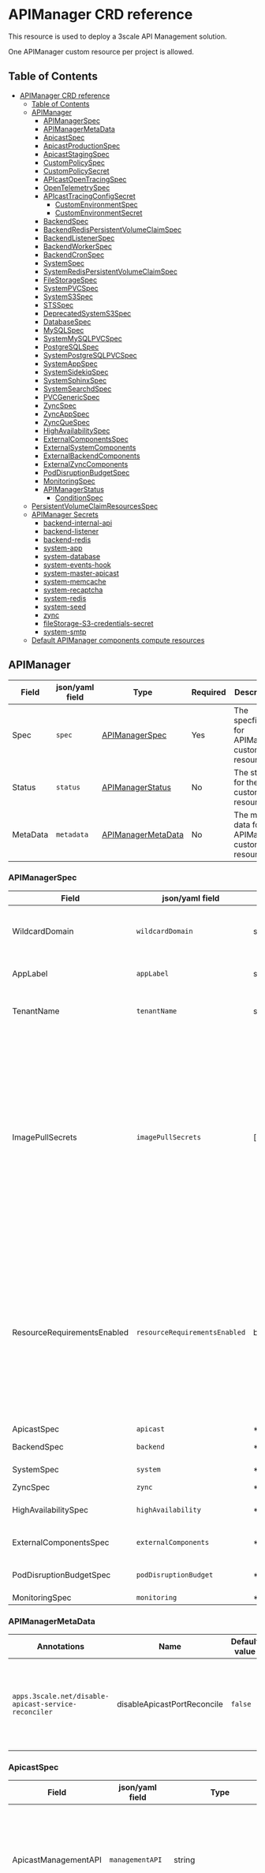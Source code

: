# APIManager CRD reference

This resource is used to deploy a 3scale API Management solution.

One APIManager custom resource per project is allowed.

## Table of Contents

<!--ts-->
* [APIManager CRD reference](#apimanager-crd-reference)
   * [Table of Contents](#table-of-contents)
   * [APIManager](#apimanager)
      * [APIManagerSpec](#apimanagerspec)
      * [APIManagerMetaData](#apimanagermetadata)
      * [ApicastSpec](#apicastspec)
      * [ApicastProductionSpec](#apicastproductionspec)
      * [ApicastStagingSpec](#apicaststagingspec)
      * [CustomPolicySpec](#custompolicyspec)
      * [CustomPolicySecret](#custompolicysecret)
      * [APIcastOpenTracingSpec](#apicastopentracingspec)
      * [OpenTelemetrySpec](#opentelemetryspec)
      * [APIcastTracingConfigSecret](#apicasttracingconfigsecret)
         * [CustomEnvironmentSpec](#customenvironmentspec)
         * [CustomEnvironmentSecret](#customenvironmentsecret)
      * [BackendSpec](#backendspec)
      * [BackendRedisPersistentVolumeClaimSpec](#backendredispersistentvolumeclaimspec)
      * [BackendListenerSpec](#backendlistenerspec)
      * [BackendWorkerSpec](#backendworkerspec)
      * [BackendCronSpec](#backendcronspec)
      * [SystemSpec](#systemspec)
      * [SystemRedisPersistentVolumeClaimSpec](#systemredispersistentvolumeclaimspec)
      * [FileStorageSpec](#filestoragespec)
      * [SystemPVCSpec](#systempvcspec)
      * [SystemS3Spec](#systems3spec)
      * [STSSpec](#stsspec)
      * [DeprecatedSystemS3Spec](#deprecatedsystems3spec)
      * [DatabaseSpec](#databasespec)
      * [MySQLSpec](#mysqlspec)
      * [SystemMySQLPVCSpec](#systemmysqlpvcspec)
      * [PostgreSQLSpec](#postgresqlspec)
      * [SystemPostgreSQLPVCSpec](#systempostgresqlpvcspec)
      * [SystemAppSpec](#systemappspec)
      * [SystemSidekiqSpec](#systemsidekiqspec)
      * [SystemSphinxSpec](#systemsphinxspec)
      * [SystemSearchdSpec](#systemsearchdspec)
      * [PVCGenericSpec](#pvcgenericspec)
      * [ZyncSpec](#zyncspec)
      * [ZyncAppSpec](#zyncappspec)
      * [ZyncQueSpec](#zyncquespec)
      * [HighAvailabilitySpec](#highavailabilityspec)
      * [ExternalComponentsSpec](#externalcomponentsspec)
      * [ExternalSystemComponents](#externalsystemcomponents)
      * [ExternalBackendComponents](#externalbackendcomponents)
      * [ExternalZyncComponents](#externalzynccomponents)
      * [PodDisruptionBudgetSpec](#poddisruptionbudgetspec)
      * [MonitoringSpec](#monitoringspec)
      * [APIManagerStatus](#apimanagerstatus)
         * [ConditionSpec](#conditionspec)
   * [PersistentVolumeClaimResourcesSpec](#persistentvolumeclaimresourcesspec)
   * [APIManager Secrets](#apimanager-secrets)
      * [backend-internal-api](#backend-internal-api)
      * [backend-listener](#backend-listener)
      * [backend-redis](#backend-redis)
      * [system-app](#system-app)
      * [system-database](#system-database)
      * [system-events-hook](#system-events-hook)
      * [system-master-apicast](#system-master-apicast)
      * [system-memcache](#system-memcache)
      * [system-recaptcha](#system-recaptcha)
      * [system-redis](#system-redis)
      * [system-seed](#system-seed)
      * [zync](#zync)
      * [fileStorage-S3-credentials-secret](#filestorage-s3-credentials-secret)
      * [system-smtp](#system-smtp)
   * [Default APIManager components compute resources](#default-apimanager-components-compute-resources)
<!--te-->

## APIManager

| **Field** | **json/yaml field**| **Type** | **Required** | **Description** |
| --- | --- | --- | --- | --- |
| Spec | `spec` | [APIManagerSpec](#APIManagerSpec) | Yes | The specfication for APIManager custom resource |
| Status | `status` | [APIManagerStatus](#APIManagerStatus) | No | The status for the custom resource  |
| MetaData | `metadata` | [APIManagerMetaData](#APIManagerMetaData) | No | The meta data for APIManager custom resource    |

### APIManagerSpec

| **Field** | **json/yaml field**| **Type** | **Required** | **Default value** | **Description** |
| --- | --- | --- | --- | --- | --- |
| WildcardDomain | `wildcardDomain` | string | Yes | N/A | Root domain for the wildcard routes. Eg. example.com will generate 3scale-admin.example.com. |
| AppLabel | `appLabel` | string | No | `3scale-api-management` | The value of the `app` label that will be applied to the API management solution
| TenantName | `tenantName` | string | No | `3scale` | Tenant name under the root that Admin UI will be available with -admin suffix.
| ImagePullSecrets | `imagePullSecrets` | \[\][corev1.LocalObjectReference](https://kubernetes.io/docs/reference/generated/kubernetes-api/v1.25/#localobjectreference-v1-core) | No | `[ { name: "threescale-registry-auth" } ]` | List of image pull secrets to be used on the managed Deployments ServiceAccounts. See [imagePullSecrets field in K8s ServiceAccount documentation](https://kubernetes.io/docs/reference/generated/kubernetes-api/v1.25/#serviceaccount-v1-core) for details on Image pull secrets. If not specified, `threescale-registry-auth` is used. Secret names that contain `dockercfg-` or `token-` anywhere in part of its name cannot be specified. If an update to this attribute is performed the corresponding Deployment pods have to be redeployed by the user to make the changes effective |
| ResourceRequirementsEnabled | `resourceRequirementsEnabled` | bool | No | `true` | When true, 3Scale API management solution is deployed with the optimal resource requirements and limits. Setting this to false removes those resource requirements. ***Warning*** Only set it to false for development and evaluation environments. When set to `true`, default compute resources are set for the APIManager components. See [Default APIManager components compute resources](#Default-APIManager-components-compute-resources) to see the default assigned values |
| ApicastSpec | `apicast` | \*ApicastSpec | No | See [ApicastSpec](#ApicastSpec) | Spec of the Apicast part |
| BackendSpec | `backend` | \*BackendSpec | No | See [BackendSpec](#BackendSpec) reference | Spec of the Backend part |
| SystemSpec  | `system`  | \*SystemSpec  | No | See [SystemSpec](#SystemSpec) reference | Spec of the System part |
| ZyncSpec    | `zync`    | \*ZyncSpec    | No | See [ZyncSpec](#ZyncSpec) reference | Spec of the Zync part    |
| HighAvailabilitySpec | `highAvailability` | \*HighAvailabilitySpec | No | **[DEPRECATED**] See [ExternalComponentsSpec](#ExternalComponentsSpec) reference | |
| ExternalComponentsSpec | `externalComponents` | \*ExternalComponentsSpec | No | See [ExternalComponentsSpec](#ExternalComponentsSpec) reference | Spec of the ExternalComponentsSpec part |
| PodDisruptionBudgetSpec | `podDisruptionBudget` | \*PodDisruptionBudgetSpec | No | See [PodDisruptionBudgetSpec](#PodDisruptionBudgetSpec) reference | Spec of the PodDisruptionBudgetSpec part |
| MonitoringSpec | `monitoring` | \*MonitoringSpec | No | Disabled | [MonitoringSpec](#MonitoringSpec) reference |

### APIManagerMetaData

| **Annotations**  | **Name** | **Default value** | **Description** |
| --- | --- | --- | --- |
| `apps.3scale.net/disable-apicast-service-reconciler` | disableApicastPortReconcile | `false` | Can be `true` or `false` - will disable apicast service port reconcile when true |

### ApicastSpec

| **Field** | **json/yaml field**| **Type** | **Required** | **Default value** | **Description** |
| --- | --- | --- | --- | --- | --- |
| ApicastManagementAPI | `managementAPI` | string | No | `status` | Scope of the APIcast Management API. Can be disabled, status or debug. At least status required for health checks |
| OpenSSLVerify | `openSSLVerify` | bool | No | `false` | Turn on/off the OpenSSL peer verification when downloading the configuration |
| IncludeResponseCodes  | `responseCodes` | bool | No | `true` | Enable logging response codes in APIcast |
| RegistryURL | `registryURL` | string | No | `http://apicast-staging:8090/policies` | The URL to point to APIcast policies registry management |
| Image | `image` | string | No | nil | Used to overwrite the desired container image for Apicast |
| ProductionSpec | `productionSpec` | \*ApicastProductionSpec | No | See [ApicastProductionSpec](#ApicastProductionSpec) reference | Spec of APIcast production part |
| StagingSpec | `stagingSpec` | \*ApicastStagingSpec | No | See [ApicastStagingSpec](#ApicastStagingSpec) reference | Spec of APIcast staging part |

### ApicastProductionSpec

| **Field** | **json/yaml field**| **Type** | **Required** | **Default value** | **Description** |
| --- | --- | --- | --- | --- | --- |
| Replicas | `replicas` | integer | No | 1 | Number of Pod replicas of the `apicast-production` deployment |
| Affinity | `affinity` | [v1.Affinity](https://kubernetes.io/docs/reference/generated/kubernetes-api/v1.25/#affinity-v1-core) | No | `nil` | Affinity is a group of affinity scheduling rules |
| Tolerations | `tolerations` | \[\][v1.Tolerations](https://kubernetes.io/docs/reference/generated/kubernetes-api/v1.25/#toleration-v1-core) | No | `nil` | Tolerations allow pods to schedule onto nodes with matching taints |
| Resources | `resources` | [v1.ResourceRequirements](https://kubernetes.io/docs/reference/generated/kubernetes-api/v1.25/#resourcerequirements-v1-core) | No | `nil` | Resources describes the compute resource requirements. Takes precedence over `spec.resourceRequirementsEnabled` with replace behavior |
| Workers | `workers` | integer | No | Automatically computed. Check [apicast doc](https://github.com/3scale/APIcast/blob/master/doc/parameters.md#apicast_workers) for further info. | Defines the number of worker processes |
| LogLevel | `logLevel` | string | No | N/A | Log level for the OpenResty logs  (see [docs](https://github.com/3scale/APIcast/blob/master/doc/parameters.md#apicast_log_level)) |
| CustomPolicies | `customPolicies` | [][CustomPolicySpec](#CustomPolicySpec) | No | N/A | List of custom policies |
| OpenTracing | `openTracing` | [APIcastOpenTracingSpec](#APIcastOpenTracingSpec) | No | N/A | **[DEPRECATED]** Use `openTelementry` instead. Contains the OpenTracing integration configuration |
| OpenTelemetry | `openTelemetry` | [OpenTelemetrySpec](#OpenTelemetrySpec) | No | N/A | contains the OpenTelemetry integration configuration |
| CustomEnvironments | `customEnvironments` | [][CustomEnvironmentSpec](#CustomEnvironmentSpec) | No | N/A | List of custom environments |
| HTTPSPort | `httpsPort` | int | No | **8443** only when `httpsCertificateSecretRef` is provided | Controls on which port APIcast should start listening for HTTPS connections. Do not use `8080` as HTTPS port (see [docs](https://github.com/3scale/APIcast/blob/master/doc/parameters.md#apicast_https_port)) |
| HTTPSVerifyDepth | `httpsVerifyDepth` | int | No | N/A | Defines the maximum length of the client certificate chain. (see [docs](https://github.com/3scale/APIcast/blob/master/doc/parameters.md#apicast_https_verify_depth)) |
| HTTPSCertificateSecretRef | `httpsCertificateSecretRef` | LocalObjectReference | No | APIcast has a default certificate used when `httpsPort` is provided | References secret containing the X.509 certificate in the PEM format and the X.509 certificate secret key |
| AllProxy | `allProxy` | string | No | N/A | Specifies a HTTP(S) proxy to be used for connecting to services if a protocol-specific proxy is not specified. Authentication is not supported. Format is: `<scheme>://<host>:<port>` (see [docs](https://github.com/3scale/APIcast/blob/master/doc/parameters.md#all_proxy-all_proxy)) |
| HTTPProxy | `httpProxy` | string | No | N/A | Specifies a HTTP(S) Proxy to be used for connecting to HTTP services. Authentication is not supported. Format is: `<scheme>://<host>:<port>` (see [docs](https://github.com/3scale/APIcast/blob/master/doc/parameters.md#http_proxy-http_proxy)) |
| HTTPSProxy | `httpsProxy` | string | No | N/A | Specifies a HTTP(S) Proxy to be used for connecting to HTTPS services. Authentication is not supported. Format is: `<scheme>://<host>:<port>` (see [docs](https://github.com/3scale/APIcast/blob/master/doc/parameters.md#https_proxy-https_proxy)) |
| NoProxy | `noProxy` | string | No | N/A | Specifies a comma-separated list of hostnames and domain names for which the requests should not be proxied. Setting to a single `*` character, which matches all hosts, effectively disables the proxy (see [docs](https://github.com/3scale/APIcast/blob/master/doc/parameters.md#no_proxy-no_proxy)) |
| ServiceCacheSize | `serviceCacheSize` | int | No | N/A | Specifies the number of services that APICast can store in the internal cache (see [docs](https://github.com/3scale/APIcast/blob/master/doc/parameters.md#apicast_service_cache_size)) |
| PriorityClassName         | `priorityClassName`         | string                                                                                                                                   | No           | N/A                                                                                                                                            | If specified, indicates the pod's priority. "system-node-critical" and "system-cluster-critical" are two special keywords which indicate the highest priorities with the former being the highest priority. Any other name must be defined by creating a PriorityClass object with that name. If not specified, the pod priority will be default or zero if there is no default. (see [docs](https://kubernetes.io/docs/concepts/scheduling-eviction/pod-priority-preemption/))  |
| TopologySpreadConstraints | `topologySpreadConstraints` | \[\][v1.TopologySpreadConstraint](https://kubernetes.io/docs/reference/generated/kubernetes-api/v1.25/#topologyspreadconstraint-v1-core) | No | `nil` | Specifies how to spread matching pods among the given topology |
| Labels | `labels` | map[string]string | No | `nil ` | Specifies labels that should be added to component |
| Annotations | `annotations` | map[string]string | No | `nil ` | Specifies Annotations that should be added to component |
| Hpa | `hpa` | bool | No | `nil` | Enables the horizontal pod autoscaling with default values |



### ApicastStagingSpec

| **Field** | **json/yaml field**| **Type** | **Required** | **Default value** | **Description** |
| --- | --- | --- | --- | --- | --- |
| Replicas | `replicas` | integer | No | 1 | Number of Pod replicas of the `apicast-staging` deployment |
| Affinity | `affinity` | [v1.Affinity](https://kubernetes.io/docs/reference/generated/kubernetes-api/v1.25/#affinity-v1-core) | No | `nil` | Affinity is a group of affinity scheduling rules |
| Tolerations | `tolerations` | \[\][v1.Tolerations](https://kubernetes.io/docs/reference/generated/kubernetes-api/v1.25/#toleration-v1-core) | No | `nil` | Tolerations allow pods to schedule onto nodes with matching taints |
| Resources | `resources` | [v1.ResourceRequirements](https://kubernetes.io/docs/reference/generated/kubernetes-api/v1.25/#resourcerequirements-v1-core) | No | `nil` | Resources describes the compute resource requirements. Takes precedence over `spec.resourceRequirementsEnabled` with replace behavior |
| LogLevel | `logLevel` | string | No | N/A | Log level for the OpenResty logs  (see [docs](https://github.com/3scale/APIcast/blob/master/doc/parameters.md#apicast_log_level)) |
| CustomPolicies | `customPolicies` | [][CustomPolicySpec](#CustomPolicySpec) | No | N/A | List of custom policies |
| OpenTracing | `openTracing` | [APIcastOpenTracingSpec](#APIcastOpenTracingSpec) | No | N/A | **[DEPRECATED]** Use `openTelementry` instead. Contains the OpenTracing integration configuration |
| OpenTelemetry | `openTelemetry` | [OpenTelemetrySpec](#OpenTelemetrySpec) | No | N/A | contains the OpenTelemetry integration configuration |
| CustomEnvironments | `customEnvironments` | [][CustomEnvironmentSpec](#CustomEnvironmentSpec) | No | N/A | List of custom environments |
| HTTPSPort | `httpsPort` | int | No | **8443** only when `httpsCertificateSecretRef` is provided | Controls on which port APIcast should start listening for HTTPS connections. Do not use `8080` as HTTPS port (see [docs](https://github.com/3scale/APIcast/blob/master/doc/parameters.md#apicast_https_port)) |
| HTTPSVerifyDepth | `httpsVerifyDepth` | int | No | N/A | Defines the maximum length of the client certificate chain. (see [docs](https://github.com/3scale/APIcast/blob/master/doc/parameters.md#apicast_https_verify_depth)) |
| HTTPSCertificateSecretRef | `httpsCertificateSecretRef` | LocalObjectReference | No | APIcast has a default certificate used when `httpsPort` is provided | References secret containing the X.509 certificate in the PEM format and the X.509 certificate secret key |
| AllProxy | `allProxy` | string | No | N/A | Specifies a HTTP(S) proxy to be used for connecting to services if a protocol-specific proxy is not specified. Authentication is not supported. Format is: `<scheme>://<host>:<port>` (see [docs](https://github.com/3scale/APIcast/blob/master/doc/parameters.md#all_proxy-all_proxy)) |
| HTTPProxy | `httpProxy` | string | No | N/A | Specifies a HTTP(S) Proxy to be used for connecting to HTTP services. Authentication is not supported. Format is: `<scheme>://<host>:<port>` (see [docs](https://github.com/3scale/APIcast/blob/master/doc/parameters.md#http_proxy-http_proxy)) |
| HTTPSProxy | `httpsProxy` | string | No | N/A | Specifies a HTTP(S) Proxy to be used for connecting to HTTPS services. Authentication is not supported. Format is: `<scheme>://<host>:<port>` (see [docs](https://github.com/3scale/APIcast/blob/master/doc/parameters.md#https_proxy-https_proxy)) |
| NoProxy | `noProxy` | string | No | N/A | Specifies a comma-separated list of hostnames and domain names for which the requests should not be proxied. Setting to a single `*` character, which matches all hosts, effectively disables the proxy (see [docs](https://github.com/3scale/APIcast/blob/master/doc/parameters.md#no_proxy-no_proxy)) |
| ServiceCacheSize | `serviceCacheSize` | int | No | N/A | Specifies the number of services that APICast can store in the internal cache (see [docs](https://github.com/3scale/APIcast/blob/master/doc/parameters.md#apicast_service_cache_size)) |
| PriorityClassName         | `priorityClassName`         | string                                                                                                                                   | No           | N/A                                                                                                                                            | If specified, indicates the pod's priority. "system-node-critical" and "system-cluster-critical" are two special keywords which indicate the highest priorities with the former being the highest priority. Any other name must be defined by creating a PriorityClass object with that name. If not specified, the pod priority will be default or zero if there is no default. (see [docs](https://kubernetes.io/docs/concepts/scheduling-eviction/pod-priority-preemption/)) |
| TopologySpreadConstraints | `topologySpreadConstraints` | \[\][v1.TopologySpreadConstraint](https://kubernetes.io/docs/reference/generated/kubernetes-api/v1.25/#topologyspreadconstraint-v1-core) | No           | `nil`                                                                                                                                          | Specifies how to spread matching pods among the given topology                                                                                                                                                                                                                                          |
| Labels                    | `labels`                    | map[string]string                                                                                                                        | No           | `nil `                                                                                                                                         | Specifies labels that should be added to component                                                                                                                                                                                                                                                                                   |
| Annotations          | `annotations`                    | map[string]string  | No           | `nil `  | Specifies Annotations that should be added to component   |

### CustomPolicySpec

| **json/yaml field** | **Type** | **Required** | **Default value** | **Description** |
| --- | --- | --- | --- | --- |
| `name` | string | Yes | N/A | Name |
| `version` | string | Yes | N/A | Version |
| `secretRef` | LocalObjectReference | Yes | N/A | Secret reference with the policy content. See [CustomPolicySecret](#CustomPolicySecret) for more information.

### CustomPolicySecret

Contains custom policy specific content. Two files,  `init.lua` and `apicast-policy.json`, are required, but more can be added optionally.

Some examples are available [here](/doc/adding-custom-policies.md)

| **Field** | **Description** |
| --- | --- |
| `init.lua` | Custom policy lua code entry point |
| `apicast-policy.json` | Custom policy metadata |

### APIcastOpenTracingSpec
| **Field** | **json/yaml field** | **Type** | **Required** | **Default value** | **Description** |
| --- | --- | --- | --- | --- | --- |
| Enabled | `enabled` | bool | No | `false` | Controls whether OpenTracing integration with APIcast is enabled. By default it is not enabled |
| TracingLibrary | `tracingLibrary` | string | No | `jaeger` | Controls which OpenTracing library is loaded. At the moment the supported values are: `jaeger`. If not set, `jaeger` will be used |
| TracingConfigSecretRef | `tracingConfigSecretRef` | LocalObjectReference | No | tracing library-specific default | Secret reference with the tracing library-specific configuration. Each supported tracing library provides a default configuration file which is used if `tracingConfigSecretRef` is not specified. See [APIcastTracingConfigSecret](#APIcastTracingConfigSecret) for more information. |

### OpenTelemetrySpec
| **json/yaml field** | **Type** | **Required** | **Default value** | **Description** |
| --- | --- | --- | --- | --- |
| `enabled` | bool | No | `false` | Controls whether opentelemetry based gateway instrumentation is enabled or not. By default it is **disabled** |
| `tracingConfigSecretRef` | *LocalObjectReference* | No | None | Secret reference with the [opentelemetry tracing configuration](https://github.com/open-telemetry/opentelemetry-cpp-contrib/tree/main/instrumentation/nginx). |
| `tracingConfigSecretKey` | string | No | If unspecified, the first secret key in lexicographical order will be referenced as tracing configuration | The secret key used as tracing configuration |

**Watch for secret changes**

By default, content changes in the secret will not be noticed by the 3scale operator.
The 3scale operator allows monitoring the secret for changes adding the `apimanager.apps.3scale.net/watched-by=apimanager` label.
With that label in place, when the content of the secret is changed, the operator will get notified.
Then, the operator will rollout apicast deployment to make the changes effective.
The operator will not take *ownership* of the secret in any way.

### APIcastTracingConfigSecret

| **Field** | **Description** |
| --- | --- |
| `config` | Tracing library-specific configuration |

*NOTE*: Once apicast has been deployed, the content of the secret should not be updated externally.
If the content of the secret is updated externally, after apicast has been deployed, the container can automatically see the changes.
However, apicast has the environment already loaded and it does not change the behavior.

If the custom environment content needs to be changed, there are two options:

* [**recommended way**] Create another secret with a different name and update the APIcast custom resource field `spec.apicast.<apicast-environment>.openTracing.tracingConfigSecretRef.name`. The operator will trigger a rolling update loading the new custom environment content.
* Update the existing secret content and redeploy apicast turning `spec.replicas` to 0 and then back to the previous value.

#### CustomEnvironmentSpec

| **json/yaml field** | **Type** | **Required** | **Default value** | **Description** |
| --- | --- | --- | --- | --- |
| `secretRef` | LocalObjectReference | Yes | N/A | Secret reference with the custom environment content. See [CustomEnvironmentSecret](#CustomEnvironmentSecret) for more information.

#### CustomEnvironmentSecret

Generic (`opaque`) type secret holding one or more custom environments.
The operator will load in the APIcast container all the files (keys) found in the secret.

Some examples are available [here](/doc/adding-apicast-custom-environments.md)

| **Field** | **Description** |
| --- | --- |
| *filename* | Custom environment lua code |


### BackendSpec

| **Field** | **json/yaml field**| **Type** | **Required** | **Default value** | **Description** |
| --- | --- | --- | --- | --- | --- |
| Image | `image` | string | No | nil | Used to overwrite the desired container image for Backend |
| RedisImage | `redisImage` | string | No | nil | Used to overwrite the desired Redis image for the Redis used by backend. Only takes effect when redis is not managed externally |
| RedisAffinity | `redisAffinity` | [v1.Affinity](https://kubernetes.io/docs/reference/generated/kubernetes-api/v1.25/#affinity-v1-core) | No | `nil` | Affinity is a group of affinity scheduling rules. Only takes effect when redis is not managed externally |
| RedisTolerations | `redisTolerations` | \[\][v1.Tolerations](https://kubernetes.io/docs/reference/generated/kubernetes-api/v1.25/#toleration-v1-core) | No | `nil` | Tolerations allow pods to schedule onto nodes with matching taints. Only takes effect when redis is not managed externally |
| RedisResources | `redisResources` | [v1.ResourceRequirements](https://kubernetes.io/docs/reference/generated/kubernetes-api/v1.25/#resourcerequirements-v1-core) | No | `nil` | RedisResources describes the compute resource requirements. Takes precedence over `spec.resourceRequirementsEnabled` with replace behavior |
| RedisPersistentVolumeClaimSpec | `redisPersistentVolumeClaim` | \*[BackendRedisPersistentVolumeClaimSpec](#BackendRedisPersistentVolumeClaimSpec) | No | nil | Backend's Redis PersistentVolumeClaim configuration options. Only takes effect when redis is not managed externally |
| ListenerSpec | `listenerSpec` | \*BackendListenerSpec | No | See [BackendListenerSpec](#BackendListenerSpec) reference | Spec of Backend Listener part |
| WorkerSpec | `workerSpec` | \*BackendWorkerSpec | No | See [BackendWorkerSpec](#BackendWorkerSpec) reference | Spec of Backend Worker part |
| CronSpec | `cronSpec` | \*BackendCronSpec | No | See [BackendCronSpec](#BackendCronSpec) reference | Spec of Backend Cron part |
| RedisPriorityClassName         | `redisPriorityClassName`         | string                                                                                                                                    | No           | N/A                                                                                                                                            | If specified, indicates the pod's priority. "system-node-critical" and "system-cluster-critical" are two special keywords which indicate the highest priorities with the former being the highest priority. Any other name must be defined by creating a PriorityClass object with that name. If not specified, the pod priority will be default or zero if there is no default. (see [docs](https://kubernetes.io/docs/concepts/scheduling-eviction/pod-priority-preemption/)) |
| RedisTopologySpreadConstraints | `redisTopologySpreadConstraints` | \[\][v1.TopologySpreadConstraint](https://kubernetes.io/docs/reference/generated/kubernetes-api/v1.25/#topologyspreadconstraint-v1-core) | No           | `nil`                                                                                                                                          | Specifies how to spread matching pods among the given topology                                                                                                                                                                                                                                          |
| RedisLabels                    | `redisLabels`                    | map[string]string                                                                                                                        | No           | `nil `                                                                                                                                         | Specifies labels that should be added to component                                                                                                                                                                                                                                                                                   |
| RedisAnnotations                    | `redisAnnotations`                    | map[string]string                                                                                                                        | No           | `nil `                                                                                                                                         | Specifies Annotations that should be added to component   |

### BackendRedisPersistentVolumeClaimSpec

| **Field** | **json/yaml field**| **Type** | **Required** | **Default value** | **Description** |
| --- | --- | --- | --- | --- | --- |
| StorageClassName | `storageClassName` | string | No | nil | The Storage Class to be used by the PVC |

### BackendListenerSpec

| **Field** | **json/yaml field**| **Type** | **Required** | **Default value** | **Description** |
| --- | --- | --- | --- | --- | --- |
| Replicas | `replicas` | integer | No | 1 | Number of Pod replicas of the `backend-listener` deployment |
| Affinity | `affinity` | [v1.Affinity](https://kubernetes.io/docs/reference/generated/kubernetes-api/v1.25/#affinity-v1-core) | No | `nil` | Affinity is a group of affinity scheduling rules |
| Tolerations | `tolerations` | \[\][v1.Tolerations](https://kubernetes.io/docs/reference/generated/kubernetes-api/v1.25/#toleration-v1-core) | No | `nil` | Tolerations allow pods to schedule onto nodes with matching taints |
| Resources | `resources` | [v1.ResourceRequirements](https://kubernetes.io/docs/reference/generated/kubernetes-api/v1.25/#resourcerequirements-v1-core) | No | `nil` | Resources describes the compute resource requirements. Takes precedence over `spec.resourceRequirementsEnabled` with replace behavior |
| PriorityClassName | `priorityClassName` | string | No | N/A | If specified, indicates the pod's priority. "system-node-critical" and "system-cluster-critical" are two special keywords which indicate the highest priorities with the former being the highest priority. Any other name must be defined by creating a PriorityClass object with that name. If not specified, the pod priority will be default or zero if there is no default. (see [docs](https://kubernetes.io/docs/concepts/scheduling-eviction/pod-priority-preemption/)) |
| TopologySpreadConstraints | `topologySpreadConstraints` | \[\][v1.TopologySpreadConstraint](https://kubernetes.io/docs/reference/generated/kubernetes-api/v1.25/#topologyspreadconstraint-v1-core) | No | `nil` | Specifies how to spread matching pods among the given topology |
| Labels | `labels` | map[string]string | No | `nil ` | Specifies labels that should be added to component |
| Annotations | `annotations` | map[string]string | No | `nil ` | Specifies Annotations that should be added to component |
| HpaSpec | `hpa` | bool | No | `nil` | Enables the horizontal pod autoscaling with default values |


### BackendWorkerSpec

| **Field** | **json/yaml field**| **Type** | **Required** | **Default value** | **Description** |
| --- | --- | --- | --- | --- | --- |
| Replicas | `replicas` | integer | No | 1 | Number of Pod replicas of the `backend-worker` deployment |
| Affinity | `affinity` | [v1.Affinity](https://kubernetes.io/docs/reference/generated/kubernetes-api/v1.25/#affinity-v1-core) | No | `nil` | Affinity is a group of affinity scheduling rules |
| Tolerations | `tolerations` | \[\][v1.Tolerations](https://kubernetes.io/docs/reference/generated/kubernetes-api/v1.25/#toleration-v1-core) | No | `nil` | Tolerations allow pods to schedule onto nodes with matching taints |
| Resources | `resources` | [v1.ResourceRequirements](https://kubernetes.io/docs/reference/generated/kubernetes-api/v1.25/#resourcerequirements-v1-core) | No | `nil` | Resources describes the compute resource requirements. Takes precedence over `spec.resourceRequirementsEnabled` with replace behavior |
| PriorityClassName | `priorityClassName` | string | No | N/A | If specified, indicates the pod's priority. "system-node-critical" and "system-cluster-critical" are two special keywords which indicate the highest priorities with the former being the highest priority. Any other name must be defined by creating a PriorityClass object with that name. If not specified, the pod priority will be default or zero if there is no default. (see [docs](https://kubernetes.io/docs/concepts/scheduling-eviction/pod-priority-preemption/)) |
| TopologySpreadConstraints | `topologySpreadConstraints` | \[\][v1.TopologySpreadConstraint](https://kubernetes.io/docs/reference/generated/kubernetes-api/v1.25/#topologyspreadconstraint-v1-core) | No | `nil` | Specifies how to spread matching pods among the given topology | 
| Labels | `labels` | map[string]string | No | `nil ` | Specifies labels that should be added to component |
| Annotations | `annotations` | map[string]string | No | `nil ` | Specifies Annotations that should be added to component |
| HpaSpec | `hpa` | bool | No | `nil` | Enable the horizontal pod autoscaling with default values |

### BackendCronSpec

| **Field** | **json/yaml field**| **Type** | **Required** | **Default value** | **Description** |
| --- | --- | --- | --- | --- | --- |
| Replicas | `replicas` | integer | No | 1 | Number of Pod replicas of the `backend-cron` deployment |
| Affinity | `affinity` | [v1.Affinity](https://kubernetes.io/docs/reference/generated/kubernetes-api/v1.25/#affinity-v1-core) | No | `nil` | Affinity is a group of affinity scheduling rules |
| Tolerations | `tolerations` | \[\][v1.Tolerations](https://kubernetes.io/docs/reference/generated/kubernetes-api/v1.25/#toleration-v1-core) | No | `nil` | Tolerations allow pods to schedule onto nodes with matching taints |
| Resources | `resources` | [v1.ResourceRequirements](https://kubernetes.io/docs/reference/generated/kubernetes-api/v1.25/#resourcerequirements-v1-core) | No | `nil` | Resources describes the compute resource requirements. Takes precedence over `spec.resourceRequirementsEnabled` with replace behavior |
| PriorityClassName         | `priorityClassName`         | string                                                                                                                                    | No           | N/A                                                                                                                                            | If specified, indicates the pod's priority. "system-node-critical" and "system-cluster-critical" are two special keywords which indicate the highest priorities with the former being the highest priority. Any other name must be defined by creating a PriorityClass object with that name. If not specified, the pod priority will be default or zero if there is no default. (see [docs](https://kubernetes.io/docs/concepts/scheduling-eviction/pod-priority-preemption/))                                                                                                                                                                                                                                                                              |
| TopologySpreadConstraints | `topologySpreadConstraints` | \[\][v1.TopologySpreadConstraint](https://kubernetes.io/docs/reference/generated/kubernetes-api/v1.25/#topologyspreadconstraint-v1-core) | No           | `nil`                                                                                                                                          | Specifies how to spread matching pods among the given topology                                                                                                                                                                                                                                          |
| Labels                    | `labels`                    | map[string]string                                                                                                                        | No           | `nil `                                                                                                                                         | Specifies labels that should be added to component                                                                                                                                                                                                                                                                                   |
| Annotations          | `annotations`                    | map[string]string  | No           | `nil `  | Specifies Annotations that should be added to component   |

### SystemSpec

| **Field** | **json/yaml field**| **Type** | **Required** | **Default value** | **Description** |
| --- | --- | --- | --- | --- | --- |
| Image | `image` | string | No | nil | Used to overwrite the desired container image for System |
| RedisImage | `redisImage` | string | No | nil | Used to overwrite the desired Redis image for the Redis used by System. Only takes effect when redis is not managed externally |
| RedisPersistentVolumeClaimSpec | `redisPersistentVolumeClaim` | \*[SystemRedisPersistentVolumeClaimSpec](#SystemRedisPersistentVolumeClaimSpec) | No | nil | System's Redis PersistentVolumeClaim configuration options. Only takes effect when redis is not managed externally |
| RedisAffinity | `redisAffinity` | [v1.Affinity](https://kubernetes.io/docs/reference/generated/kubernetes-api/v1.25/#affinity-v1-core) | No | `nil` | Affinity is a group of affinity scheduling rules. Only takes effect when redis is not managed externally |
| RedisTolerations | `redisTolerations` | \[\][v1.Tolerations](https://kubernetes.io/docs/reference/generated/kubernetes-api/v1.25/#toleration-v1-core) | No | `nil` | Tolerations allow pods to schedule onto nodes with matching taints. Only takes effect when redis is not managed externally |
| RedisResources | `redisResources` | [v1.ResourceRequirements](https://kubernetes.io/docs/reference/generated/kubernetes-api/v1.25/#resourcerequirements-v1-core) | No | `nil` | RedisResources describes the compute resource requirements. Takes precedence over `spec.resourceRequirementsEnabled` with replace behavior |
| MemcachedImage | `memcachedImage` | string | No | nil | Used to overwrite the desired Memcached image for the Memcached used by System |
| MemcachedAffinity | `memcachedAffinity` | [v1.Affinity](https://kubernetes.io/docs/reference/generated/kubernetes-api/v1.25/#affinity-v1-core) | No | `nil` | Affinity is a group of affinity scheduling rules |
| MemcachedTolerations | `memcachedTolerations` | \[\][v1.Tolerations](https://kubernetes.io/docs/reference/generated/kubernetes-api/v1.25/#toleration-v1-core) | No | `nil` | Tolerations allow pods to schedule onto nodes with matching taints |
| MemcachedResources | `memcachedResources` | [v1.ResourceRequirements](https://kubernetes.io/docs/reference/generated/kubernetes-api/v1.25/#resourcerequirements-v1-core) | No | `nil` | MemcachedResources describes the compute resource requirements. Takes precedence over `spec.resourceRequirementsEnabled` with replace behavior |
| FileStorageSpec | `fileStorage` | \*SystemFileStorageSpec | No | See [FileStorageSpec](#FileStorageSpec) specification | Spec of the System's File Storage part |
| DatabaseSpec | `database` | \*SystemDatabaseSpec | No | See [DatabaseSpec](#DatabaseSpec) specification | Spec of the System's Database part |
| AppSpec | `appSpec` | \*SystemAppSpec | No | See [SystemAppSpec](#SystemAppSpec) reference | Spec of System App part |
| SidekiqSpec | `sidekiqSpec` | \*SystemSidekiqSpec | No | See [SystemSidekiqSpec](#SystemSidekiqSpec) reference | Spec of System Sidekiq part |
| SphinxSpec | `sphinxSpec` | \*SystemSphinxSpex | No | **DEPRECATED** Use `SearchdSpec` instead. See [SystemSphinxSpec](#SystemSphinxSpec) reference | Spec of System's Sphinx part |
| SearchdSpec | `searchdSpec` | [SystemSearchdSpec](#SystemSearchdSpec) | No | See [SystemSearchdSpec](#SystemSearchdSpec) reference | Spec of System's Searchd component |
| MemcachedPriorityClassName | `memcachedPriorityClassName`         | string                                                                                                                                    | No           | N/A                                                                                                                                            | If specified, indicates the pod's priority. "system-node-critical" and "system-cluster-critical" are two special keywords which indicate the highest priorities with the former being the highest priority. Any other name must be defined by creating a PriorityClass object with that name. If not specified, the pod priority will be default or zero if there is no default. (see [docs](https://kubernetes.io/docs/concepts/scheduling-eviction/pod-priority-preemption/)) |
| MemcachedTopologySpreadConstraints | `memcachedTopologySpreadConstraints` | \[\][v1.TopologySpreadConstraint](https://kubernetes.io/docs/reference/generated/kubernetes-api/v1.25/#topologyspreadconstraint-v1-core) | No           | `nil`                                                                                                                                          | Specifies how to spread matching pods among the given topology                                                                                                                                                                                                                                          |
| MemcachedLabels                    | `memcachedLabels`                    | map[string]string                                                                                                                        | No           | `nil `                                                                                                                                         | Specifies labels that should be added to component                                                                                                                                                                                                                                                                                   |
| RedisPriorityClassName             | `redisPriorityClassName`             | string                                                                                                                                    | No           | N/A                                                                                                                                            | If specified, indicates the pod's priority. "system-node-critical" and "system-cluster-critical" are two special keywords which indicate the highest priorities with the former being the highest priority. Any other name must be defined by creating a PriorityClass object with that name. If not specified, the pod priority will be default or zero if there is no default. (see [docs](https://kubernetes.io/docs/concepts/scheduling-eviction/pod-priority-preemption/)) |
| RedisTopologySpreadConstraints     | `redisTopologySpreadConstraints`     | \[\][v1.TopologySpreadConstraint](https://kubernetes.io/docs/reference/generated/kubernetes-api/v1.25/#topologyspreadconstraint-v1-core) | No           | `nil`                                                                                                                                          | Specifies how to spread matching pods among the given topology                                                                                                                                                                                                                                          |
| RedisLabels                        | `redisLabels`                        | map[string]string                                                                                                                        | No           | `nil `                                                                                                                                         | Specifies labels that should be added to component                                                                                                                                                                                                                                                                                   |
| RedisAnnotations          | `redisAnnotations`                    | map[string]string  | No           | `nil `  | Specifies Annotations that should be added to component   |

### SystemRedisPersistentVolumeClaimSpec

| **Field** | **json/yaml field**| **Type** | **Required** | **Default value** | **Description** |
| --- | --- | --- | --- | --- | --- |
| StorageClassName | `storageClassName` | string | No | nil | The Storage Class to be used by the PVC |

### FileStorageSpec

| **Field** | **json/yaml field**| **Type** | **Required** | **Default value** | **Description** |
| --- | --- | --- | --- | --- | --- |
| PVC | `persistentVolumeClaim` | [PVCGenericSpec](#PVCGenericSpec) | No | nil | PersistentVolumeClaim spec for the System shared storage |
| DeprecatedS3  | `amazonSimpleStorageService` | \*DeprecatedSystemS3Spec | No | nil | DEPRECATED [DeprecatedSystemS3Spec](#DeprecatedSystemS3Spec). Used to use S3 as the System's file storage. See [SystemS3Spec](#SystemS3Spec) |
| S3  | `simpleStorageService` | \*SystemS3Spec | No | nil | Used to use S3 as the System's file storage. See [SystemS3Spec](#SystemS3Spec) |

Only one of the fields can be chosen. If no field is specified then PVC is used.

### SystemPVCSpec

| **Field** | **json/yaml field**| **Type** | **Required** | **Default value** | **Description** |
| --- | --- | --- | --- | --- | --- |
| StorageClassName | `storageClassName` | string | No | nil | The Storage Class to be used by the PVC |
| Resources | `resources` | [PersistentVolumeClaimResourcesSpec](#PersistentVolumeClaimResourcesSpec) | No | nil | The minimum resources the volume should have. Resources will not take any effect when VolumeName is provided. This parameter is not updateable when the underlying PV is not resizable. |
| VolumeName | `volumeName` | string | No | nil | The binding reference to the existing PersistentVolume backing this claim |

### SystemS3Spec

| **Field**     | **json/yaml field**      | **Type**                                                                                                                         | **Required** | **Default value** | **Description**                                                                                                                                                                                                                                                                 |
|---------------|--------------------------|----------------------------------------------------------------------------------------------------------------------------------|--------------|-------------------|---------------------------------------------------------------------------------------------------------------------------------------------------------------------------------------------------------------------------------------------------------------------------------|
| Configuration | `configurationSecretRef` | [corev1.LocalObjectReference](https://kubernetes.io/docs/reference/generated/kubernetes-api/v1.25/#localobjectreference-v1-core) | Yes          | N/A               | Local object reference to the secret to be used where the AWS configuration is stored. See [LocalObjectReference](https://kubernetes.io/docs/reference/generated/kubernetes-api/v1.25/#localobjectreference-v1-core) on how to specify the local object reference to the secret |
| STS           | `sts`                    | [STSSpec](#STSSpec) | No | IAM S3 authentication | STS spec object |

The secret name specified in the `configurationSecretRef` field must be
pre-created by the user before creating the APIManager custom resource.
Otherwise the operator will complain about it. See the
[fileStorage S3 credentials secret](#fileStorage-S3-credentials-secret)
specification to see what fields the secret should have and the values
that should be set on it.

### STSSpec

| *yaml Field* | **Type** | **Required** | **Default value** | **Description** |
| --- | --- | --- | --- | --- |
| `enabled` | bool | No | `false` | Enable Secure Token Service for  short-term, limited-privilege security credentials |
| `audience` | string | No | `openshift` | The ID the token is intended for. This field does not have any effect when STS is not enabled. |


### DeprecatedSystemS3Spec
**DEPRECATED** Setting fields here has no effect. Use [SystemS3Spec](#SystemS3Spec) instead

| **Field** | **json/yaml field**| **Type** | **Required** | **Default value** | **Description** |
| --- | --- | --- | --- | --- | --- |
| AWSBucket | `awsBucket` | string | Yes | N/A | **DEPRECATED** Use [SystemS3Spec](#SystemS3Spec) instead |
| AWSRegion | `awsRegion` | string | Yes | N/A | **DEPRECATED** Use [SystemS3Spec](#SystemS3Spec) instead |
| AWSCredentials | `awsCredentialsSecret` | **DEPRECATED** Use [SystemS3Spec](#SystemS3Spec) instead |

### DatabaseSpec

Note: Deploying databases internally with this section is meant for evaluation purposes. Check [ExternalComponentsSpec](#ExternalComponentsSpec) for production ready recommended deployments.

| **Field** | **json/yaml field**| **Type** | **Required** | **Default value** | **Description** |
| --- | --- | --- | --- | --- | --- |
| MySQL | `mysql`| \*SystemMySQLSpec | No | nil | Enable MySQL database as System's database. Only takes effect when the instance is not managed externally. See [MySQLSpec](#MySQLSpec) specification |
| PostgreSQL | `postgresql` | \*SystemPostgreSQLSpec | No | nil | Enable PostgreSQL database as System's database. Only takes effect when the instance is not managed externally. See [PostgreSQLSpec](#PostgreSQLSpec)

### MySQLSpec

| **Field** | **json/yaml field**| **Type** | **Required** | **Default value** | **Description** |
| --- | --- | --- | --- | --- | --- |
| Image | `image` | string | No | nil | Used to overwrite the desired container image for System's MySQL database |
| PersistentVolumeClaimSpec | `persistentVolumeClaim` | [PVCGenericSpec](#PVCGenericSpec) | No | nil | System's MySQL PersistentVolumeClaim configuration options |
| Affinity | `affinity` | [v1.Affinity](https://kubernetes.io/docs/reference/generated/kubernetes-api/v1.25/#affinity-v1-core) | No | `nil` | Affinity is a group of affinity scheduling rules |
| Tolerations | `tolerations` | \[\][v1.Tolerations](https://kubernetes.io/docs/reference/generated/kubernetes-api/v1.25/#toleration-v1-core) | No | `nil` | Tolerations allow pods to schedule onto nodes with matching taints |
| Resources | `resources` | [v1.ResourceRequirements](https://kubernetes.io/docs/reference/generated/kubernetes-api/v1.25/#resourcerequirements-v1-core) | No | `nil` | Resources describes the compute resource requirements. Takes precedence over `spec.resourceRequirementsEnabled` with replace behavior |
| PriorityClassName         | `priorityClassName`         | string                                                                                                                                    | No           | N/A                                                                                                                                            | If specified, indicates the pod's priority. "system-node-critical" and "system-cluster-critical" are two special keywords which indicate the highest priorities with the former being the highest priority. Any other name must be defined by creating a PriorityClass object with that name. If not specified, the pod priority will be default or zero if there is no default. (see [docs](https://kubernetes.io/docs/concepts/scheduling-eviction/pod-priority-preemption/))                                                                                                                                                                                                                                                                              |
| TopologySpreadConstraints | `topologySpreadConstraints` | \[\][v1.TopologySpreadConstraint](https://kubernetes.io/docs/reference/generated/kubernetes-api/v1.25/#topologyspreadconstraint-v1-core) | No           | `nil`                                                                                                                                          | Specifies how to spread matching pods among the given topology                                                                                                                                                                                                                                          |
| Labels                    | `labels`                    | map[string]string                                                                                                                        | No           | `nil `                                                                                                                                         | Specifies labels that should be added to component                                                                                                                                                                                                                                                                                   |
| Annotations          | `annotations`                    | map[string]string  | No           | `nil `  | Specifies Annotations that should be added to component   |

### SystemMySQLPVCSpec

| **Field** | **json/yaml field**| **Type** | **Required** | **Default value** | **Description** |
| --- | --- | --- | --- | --- | --- |
| StorageClassName | `storageClassName` | string | No | nil | The Storage Class to be used by the PVC |
| Resources | `resources` | [PersistentVolumeClaimResourcesSpec](#PersistentVolumeClaimResourcesSpec) | No | nil | The minimum resources the volume should have. Resources will not take any effect when VolumeName is provided. This parameter is not updateable when the underlying PV is not resizable. |
| VolumeName | `volumeName` | string | No | nil | The binding reference to the existing PersistentVolume backing this claim |

### PostgreSQLSpec

| **Field** | **json/yaml field**| **Type** | **Required** | **Default value** | **Description** |
| --- | --- | --- | --- | --- | --- |
| Image | `image` | string | No | nil | Used to overwrite the desired container image for System's PostgreSQL database |
| PersistentVolumeClaimSpec | `persistentVolumeClaim` | [PVCGenericSpec](#PVCGenericSpec) | No | nil | System's PostgreSQL PersistentVolumeClaim configuration options |
| Affinity | `affinity` | [v1.Affinity](https://kubernetes.io/docs/reference/generated/kubernetes-api/v1.25/#affinity-v1-core) | No | `nil` | Affinity is a group of affinity scheduling rules |
| Tolerations | `tolerations` | \[\][v1.Tolerations](https://kubernetes.io/docs/reference/generated/kubernetes-api/v1.25/#toleration-v1-core) | No | `nil` | Tolerations allow pods to schedule onto nodes with matching taints |
| Resources | `resources` | [v1.ResourceRequirements](https://kubernetes.io/docs/reference/generated/kubernetes-api/v1.25/#resourcerequirements-v1-core) | No | `nil` | Resources describes the compute resource requirements. Takes precedence over `spec.resourceRequirementsEnabled` with replace behavior |
| PriorityClassName         | `priorityClassName`         | string                                                                                                                                    | No           | N/A                                                                                                                                            | If specified, indicates the pod's priority. "system-node-critical" and "system-cluster-critical" are two special keywords which indicate the highest priorities with the former being the highest priority. Any other name must be defined by creating a PriorityClass object with that name. If not specified, the pod priority will be default or zero if there is no default. (see [docs](https://kubernetes.io/docs/concepts/scheduling-eviction/pod-priority-preemption/))                                                                                                                                                                                                                                                                              |
| TopologySpreadConstraints | `topologySpreadConstraints` | \[\][v1.TopologySpreadConstraint](https://kubernetes.io/docs/reference/generated/kubernetes-api/v1.25/#topologyspreadconstraint-v1-core) | No           | `nil`                                                                                                                                          | Specifies how to spread matching pods among the given topology                                                                                                                                                                                                                                          |
| Labels                    | `labels`                    | map[string]string                                                                                                                        | No           | `nil `                                                                                                                                         | Specifies labels that should be added to component                                                                                                                                                                                                                                                                                   |
| Annotations          | `annotations`                    | map[string]string  | No           | `nil `  | Specifies Annotations that should be added to component   |


### SystemPostgreSQLPVCSpec

| **Field** | **json/yaml field**| **Type** | **Required** | **Default value** | **Description** |
| --- | --- | --- | --- | --- | --- |
| StorageClassName | `storageClassName` | string | No | nil | The Storage Class to be used by the PVC |
| Resources | `resources` | [PersistentVolumeClaimResourcesSpec](#PersistentVolumeClaimResourcesSpec) | No | nil | The minimum resources the volume should have. Resources will not take any effect when VolumeName is provided. This parameter is not updateable when the underlying PV is not resizable. |
| VolumeName | `volumeName` | string | No | nil | The binding reference to the existing PersistentVolume backing this claim |

### SystemAppSpec

| **Field** | **json/yaml field**| **Type** | **Required** | **Default value** | **Description** |
| --- | --- | --- | --- | --- | --- |
| Replicas | `replicas` | integer | No | 1 | Number of Pod replicas of the `system-app` deployment |
| Affinity | `affinity` | [v1.Affinity](https://kubernetes.io/docs/reference/generated/kubernetes-api/v1.25/#affinity-v1-core) | No | `nil` | Affinity is a group of affinity scheduling rules |
| Tolerations | `tolerations` | \[\][v1.Tolerations](https://kubernetes.io/docs/reference/generated/kubernetes-api/v1.25/#toleration-v1-core) | No | `nil` | Tolerations allow pods to schedule onto nodes with matching taints |
| MasterContainerResources | `masterContainerResources` | [v1.ResourceRequirements](https://kubernetes.io/docs/reference/generated/kubernetes-api/v1.25/#resourcerequirements-v1-core) | No | `nil` | Resources describes the compute resource requirements. Takes precedence over `spec.resourceRequirementsEnabled` with replace behavior |
| ProviderContainerResources | `providerContainerResources` | [v1.ResourceRequirements](https://kubernetes.io/docs/reference/generated/kubernetes-api/v1.25/#resourcerequirements-v1-core) | No | `nil` | Resources describes the compute resource requirements. Takes precedence over `spec.resourceRequirementsEnabled` with replace behavior |
| DeveloperContainerResources | `developerContainerResources` | [v1.ResourceRequirements](https://kubernetes.io/docs/reference/generated/kubernetes-api/v1.25/#resourcerequirements-v1-core) | No | `nil` | Resources describes the compute resource requirements. Takes precedence over `spec.resourceRequirementsEnabled` with replace behavior |
| PriorityClassName         | `priorityClassName`         | string                                                                                                                                    | No           | N/A                                                                                                                                            | If specified, indicates the pod's priority. "system-node-critical" and "system-cluster-critical" are two special keywords which indicate the highest priorities with the former being the highest priority. Any other name must be defined by creating a PriorityClass object with that name. If not specified, the pod priority will be default or zero if there is no default. (see [docs](https://kubernetes.io/docs/concepts/scheduling-eviction/pod-priority-preemption/))                                                                                                                                                                                                                                                                              |
| TopologySpreadConstraints | `topologySpreadConstraints` | \[\][v1.TopologySpreadConstraint](https://kubernetes.io/docs/reference/generated/kubernetes-api/v1.25/#topologyspreadconstraint-v1-core) | No           | `nil`                                                                                                                                          | Specifies how to spread matching pods among the given topology                                                                                                                                                                                                                                          |
| Labels                    | `labels`                    | map[string]string                                                                                                                        | No           | `nil `                                                                                                                                         | Specifies labels that should be added to component                                                                                                                                                                                                                                                                                   |
| Annotations          | `annotations`                    | map[string]string  | No           | `nil `  | Specifies Annotations that should be added to component   |

### SystemSidekiqSpec

| **Field** | **json/yaml field**| **Type** | **Required** | **Default value** | **Description** |
| --- | --- | --- | --- | --- | --- |
| Replicas | `replicas` | integer | No | 1 | Number of Pod replicas of the `system-sidekiq` deployment |
| Affinity | `affinity` | [v1.Affinity](https://kubernetes.io/docs/reference/generated/kubernetes-api/v1.25/#affinity-v1-core) | No | `nil` | Affinity is a group of affinity scheduling rules |
| Tolerations | `tolerations` | \[\][v1.Tolerations](https://kubernetes.io/docs/reference/generated/kubernetes-api/v1.25/#toleration-v1-core) | No | `nil` | Tolerations allow pods to schedule onto nodes with matching taints |
| Resources | `resources` | [v1.ResourceRequirements](https://kubernetes.io/docs/reference/generated/kubernetes-api/v1.25/#resourcerequirements-v1-core) | No | `nil` | Resources describes the compute resource requirements. Takes precedence over `spec.resourceRequirementsEnabled` with replace behavior |
| PriorityClassName         | `priorityClassName`         | string                                                                                                                                    | No           | N/A                                                                                                                                            | If specified, indicates the pod's priority. "system-node-critical" and "system-cluster-critical" are two special keywords which indicate the highest priorities with the former being the highest priority. Any other name must be defined by creating a PriorityClass object with that name. If not specified, the pod priority will be default or zero if there is no default. (see [docs](https://kubernetes.io/docs/concepts/scheduling-eviction/pod-priority-preemption/))                                                                                                                                                                                                                                                                              |
| TopologySpreadConstraints | `topologySpreadConstraints` | \[\][v1.TopologySpreadConstraint](https://kubernetes.io/docs/reference/generated/kubernetes-api/v1.25/#topologyspreadconstraint-v1-core) | No           | `nil`                                                                                                                                          | Specifies how to spread matching pods among the given topology                                                                                                                                                                                                                                          |
| Labels                    | `labels`                    | map[string]string                                                                                                                        | No           | `nil `                                                                                                                                         | Specifies labels that should be added to component                                                                                                                                                                                                                                                                                   |
| Annotations          | `annotations`                    | map[string]string  | No           | `nil `  | Specifies Annotations that should be added to component   |

### SystemSphinxSpec

| **Field** | **json/yaml field**| **Type** | **Required** | **Default value** | **Description** |
| --- | --- | --- | --- | --- | --- |
| Affinity | `affinity` | [v1.Affinity](https://kubernetes.io/docs/reference/generated/kubernetes-api/v1.25/#affinity-v1-core) | No | `nil` | Affinity is a group of affinity scheduling rules |
| Tolerations | `tolerations` | \[\][v1.Tolerations](https://kubernetes.io/docs/reference/generated/kubernetes-api/v1.25/#toleration-v1-core) | No | `nil` | Tolerations allow pods to schedule onto nodes with matching taints |
| Resources | `resources` | [v1.ResourceRequirements](https://kubernetes.io/docs/reference/generated/kubernetes-api/v1.25/#resourcerequirements-v1-core) | No | `nil` | Resources describes the compute resource requirements. Takes precedence over `spec.resourceRequirementsEnabled` with replace behavior |
| PriorityClassName         | `priorityClassName`         | string                                                                                                                                    | No           | N/A                                                                                                                                            | If specified, indicates the pod's priority. "system-node-critical" and "system-cluster-critical" are two special keywords which indicate the highest priorities with the former being the highest priority. Any other name must be defined by creating a PriorityClass object with that name. If not specified, the pod priority will be default or zero if there is no default. (see [docs](https://kubernetes.io/docs/concepts/scheduling-eviction/pod-priority-preemption/))                                                                                                                                                                                                                                                                              |
| TopologySpreadConstraints | `topologySpreadConstraints` | \[\][v1.TopologySpreadConstraint](https://kubernetes.io/docs/reference/generated/kubernetes-api/v1.25/#topologyspreadconstraint-v1-core) | No           | `nil`                                                                                                                                          | Specifies how to spread matching pods among the given topology                                                                                                                                                                                                                                          |

### SystemSearchdSpec

| **Field** | **json/yaml field**| **Type** | **Required** | **Default value** | **Description** |
| --- | --- | --- | --- | --- | --- |
| Image | `image` | string | No | nil | Used to overwrite the desired custom image for the Searchd server used by System |
| Affinity | `affinity` | [v1.Affinity](https://kubernetes.io/docs/reference/generated/kubernetes-api/v1.25/#affinity-v1-core) | No | `nil` | Affinity is a group of affinity scheduling rules |
| Tolerations | `tolerations` | \[\][v1.Tolerations](https://kubernetes.io/docs/reference/generated/kubernetes-api/v1.25/#toleration-v1-core) | No | `nil` | Tolerations allow pods to schedule onto nodes with matching taints |
| Resources | `resources` | [v1.ResourceRequirements](https://kubernetes.io/docs/reference/generated/kubernetes-api/v1.25/#resourcerequirements-v1-core) | No | `nil` | Resources describes the compute resource requirements. Takes precedence over `spec.resourceRequirementsEnabled` with replace behavior |
| PVC | `persistentVolumeClaim` | [PVCGenericSpec](#PVCGenericSpec) | No | nil | PersistentVolumeClaim spec for the System Searchd component |
| PriorityClassName         | `priorityClassName`         | string | No           | N/A | If specified, indicates the pod's priority. "system-node-critical" and "system-cluster-critical" are two special keywords which indicate the highest priorities with the former being the highest priority. Any other name must be defined by creating a PriorityClass object with that name. If not specified, the pod priority will be default or zero if there is no default. (see [docs](https://kubernetes.io/docs/concepts/scheduling-eviction/pod-priority-preemption/)) |
| TopologySpreadConstraints | `topologySpreadConstraints` | \[\][v1.TopologySpreadConstraint](https://kubernetes.io/docs/reference/generated/kubernetes-api/v1.25/#topologyspreadconstraint-v1-core) | No | `nil` | Specifies how to spread matching pods among the given topology |
| Labels | `labels` | map[string]string | No | `nil ` | Specifies labels that should be added to component |
| Annotations | `annotations` | map[string]string  | No | `nil ` | Specifies Annotations that should be added to component |


### PVCGenericSpec

| **Field** | **json/yaml field**| **Type** | **Required** | **Default value** | **Description** |
| --- | --- | --- | --- | --- | --- |
| StorageClassName | `storageClassName` | string | No | nil | The Storage Class to be used by the PVC |
| Resources | `resources` | [PersistentVolumeClaimResourcesSpec](#PersistentVolumeClaimResourcesSpec) | No | nil | The minimum resources the volume should have. Resources will not take any effect when VolumeName is provided. This parameter is not updateable when the underlying PV is not resizable. |
| VolumeName | `volumeName` | string | No | nil | The binding reference to the existing PersistentVolume backing this claim |

### ZyncSpec

| **Field** | **json/yaml field**| **Type** | **Required** | **Default value** | **Description** |
| --- | --- | --- | --- | --- | --- |
| Image | `image` | string | No | nil | Used to overwrite the desired container image for Zync |
| PostgreSQLImage | `postgreSQLImage` | string | No | nil | Used to overwrite the desired PostgreSQL image for the PostgreSQL used by Zync. Does not take effect when the database is managed externally |
| AppSpec | `appSpec` | \*ZyncAppSpec | No | See [ZyncAppSpec](#ZyncAppSpec) reference | Spec of Zync App part |
| QueSpec | `queSpec` | \*ZyncQueSpec | No | See [ZyncQueSpec](#ZyncQueSpec) reference | Spec of Zync Que part |
| DatabaseAffinity | `databaseAffinity` | [v1.Affinity](https://kubernetes.io/docs/reference/generated/kubernetes-api/v1.25/#affinity-v1-core) | No | `nil` | Affinity is a group of affinity scheduling rules. Does not take effect when the database is managed externally |
| DatabaseTolerations | `databaseTolerations` | \[\][v1.Tolerations](https://kubernetes.io/docs/reference/generated/kubernetes-api/v1.25/#toleration-v1-core) | No | `nil` | Tolerations allow pods to schedule onto nodes with matching taints. Does not take effect when the database is managed externally |
| DatabaseResources | `databaseResources` | [v1.ResourceRequirements](https://kubernetes.io/docs/reference/generated/kubernetes-api/v1.25/#resourcerequirements-v1-core) | No | `nil` | DatabaseResources describes the compute resource requirements. Takes precedence over `spec.resourceRequirementsEnabled` with replace behavior. Does not take effect when the database is managed externally |
| DatabasePriorityClassName         | `databasePriorityClassName`         | string                                                                                                                                    | No           | N/A                                                                                                                                            | If specified, indicates the pod's priority. "system-node-critical" and "system-cluster-critical" are two special keywords which indicate the highest priorities with the former being the highest priority. Any other name must be defined by creating a PriorityClass object with that name. If not specified, the pod priority will be default or zero if there is no default. (see [docs](https://kubernetes.io/docs/concepts/scheduling-eviction/pod-priority-preemption/))                                                                                                                                                                                                                                                                              |
| DatabaseTopologySpreadConstraints | `databaseTopologySpreadConstraints` | \[\][v1.TopologySpreadConstraint](https://kubernetes.io/docs/reference/generated/kubernetes-api/v1.25/#topologyspreadconstraint-v1-core) | No | `nil` | Specifies how to spread matching pods among the given topology |
| DatabaseLabels | `databaseLabels` | map[string]string | No | `nil ` | Specifies labels that should be added to component |
| DatabaseAnnotations | `databaseAnnotations` | map[string]string  | No | `nil ` | Specifies Annotations that should be added to component |

### ZyncAppSpec

| **Field** | **json/yaml field**| **Type** | **Required** | **Default value** | **Description** |
| --- | --- | --- | --- | --- | --- |
| Replicas | `replicas` | integer | No | 1 | Number of Pod replicas of the `zync` deployment |
| Affinity | `affinity` | [v1.Affinity](https://kubernetes.io/docs/reference/generated/kubernetes-api/v1.25/#affinity-v1-core) | No | `nil` | Affinity is a group of affinity scheduling rules |
| Tolerations | `tolerations` | \[\][v1.Tolerations](https://kubernetes.io/docs/reference/generated/kubernetes-api/v1.25/#toleration-v1-core) | No | `nil` | Tolerations allow pods to schedule onto nodes with matching taints |
| Resources | `resources` | [v1.ResourceRequirements](https://kubernetes.io/docs/reference/generated/kubernetes-api/v1.25/#resourcerequirements-v1-core) | No | `nil` | Resources describes the compute resource requirements. Takes precedence over `spec.resourceRequirementsEnabled` with replace behavior |
| PriorityClassName | `priorityClassName` | string | No | N/A | If specified, indicates the pod's priority. "system-node-critical" and "system-cluster-critical" are two special keywords which indicate the highest priorities with the former being the highest priority. Any other name must be defined by creating a PriorityClass object with that name. If not specified, the pod priority will be default or zero if there is no default. (see [docs](https://kubernetes.io/docs/concepts/scheduling-eviction/pod-priority-preemption/)) |
| TopologySpreadConstraints | `topologySpreadConstraints` | \[\][v1.TopologySpreadConstraint](https://kubernetes.io/docs/reference/generated/kubernetes-api/v1.25/#topologyspreadconstraint-v1-core) | No | `nil` | Specifies how to spread matching pods among the given topology |
| Labels | `labels` | map[string]string | No | `nil ` | Specifies labels that should be added to component |
| Annotations | `annotations` | map[string]string  | No | `nil ` | Specifies Annotations that should be added to component |

### ZyncQueSpec

| **Field** | **json/yaml field**| **Type** | **Required** | **Default value** | **Description** |
| --- | --- | --- | --- | --- | --- |
| Replicas | `replicas` | integer | No | 1 | Number of Pod replicas of the `zync-que` deployment |
| Affinity | `affinity` | [v1.Affinity](https://kubernetes.io/docs/reference/generated/kubernetes-api/v1.25/#affinity-v1-core) | No | `nil` | Affinity is a group of affinity scheduling rules |
| Tolerations | `tolerations` | \[\][v1.Tolerations](https://kubernetes.io/docs/reference/generated/kubernetes-api/v1.25/#toleration-v1-core) | No | `nil` | Tolerations allow pods to schedule onto nodes with matching taints |
| Resources | `resources` | [v1.ResourceRequirements](https://kubernetes.io/docs/reference/generated/kubernetes-api/v1.25/#resourcerequirements-v1-core) | No | `nil` | Resources describes the compute resource requirements. Takes precedence over `spec.resourceRequirementsEnabled` with replace behavior |
| PriorityClassName         | `priorityClassName`         | string                                                                                                                                    | No           | N/A                                                                                                                                            | If specified, indicates the pod's priority. "system-node-critical" and "system-cluster-critical" are two special keywords which indicate the highest priorities with the former being the highest priority. Any other name must be defined by creating a PriorityClass object with that name. If not specified, the pod priority will be default or zero if there is no default. (see [docs](https://kubernetes.io/docs/concepts/scheduling-eviction/pod-priority-preemption/))                                                                                                                                                                                                                                                                              |
| TopologySpreadConstraints | `topologySpreadConstraints` | \[\][v1.TopologySpreadConstraint](https://kubernetes.io/docs/reference/generated/kubernetes-api/v1.25/#topologyspreadconstraint-v1-core) | No           | `nil`                                                                                                                                          | Specifies how to spread matching pods among the given topology                                                                                                                                                                                                                                          |
| Labels                    | `labels`                    | map[string]string                                                                                                                        | No           | `nil `                                                                                                                                         | Specifies labels that should be added to component                                                                                                                                                                                                                                                                                   |
| Annotations          | `annotations`                    | map[string]string  | No           | `nil `  | Specifies Annotations that should be added to component   |

### HighAvailabilitySpec

[**DEPRECATED**] See [ExternalComponentsSpec](#ExternalComponentsSpec) reference

| **Field** | **json/yaml field**| **Type** | **Required** | **Default value** | **Description** |
| --- | --- | --- | --- | --- | --- |
| Enabled | `enabled` | bool | No | `false` | Enable to use external system database, backend redis, and system redis databases|
| ExternalZyncDatabaseEnabled | `externalZyncDatabaseEnabled` | bool | No | `false` | Enable to user external zync database. The value of this field only takes effect when `spec.highAvailability.enabled` is set to `true` |

When HighAvailability is enabled the following secrets have to be pre-created by the user:

* [backend-redis](#backend-redis) with the `REDIS_STORAGE_URL` and
  `REDIS_QUEUES_URL` fields with values pointing to the desired external
  databases. The databases should be configured
  in high-availability mode
* [system-database](#system-database) with the `URL` field with the value
  pointing to the desired external database. The database should be configured
  in high-availability mode
* [system-redis](#system-redis) with the `URL` field
  with the value pointing to the desired external database. The database
  should be configured in high-availability mode

Additionally, when HighAvailability is enabled, if the `externalZyncDatabaseEnabled` field is
also enabled the user has to pre-create the following secret too:
* [zync](#zync) with the `DATABASE_URL` and `DATABASE_PASSWORD` fields
  with the values pointing to the desired external database settings.
  The database should be configured in high-availability mode

### ExternalComponentsSpec

| **json/yaml field**| **Type** | **Required** | **Description** |
| --- | --- | --- | --- |
| `system` | \*[ExternalSystemComponents](#ExternalSystemComponents) | No | Use external system databases |
| `backend` | \*[ExternalBackendComponents](#ExternalBackendComponents) | No | Use external backend databases |
| `zync` | \*[ExternalZyncComponents](#ExternalZyncComponents) | No | Use external zync databases |

### ExternalSystemComponents

| **json/yaml field**| **Type** | **Required** | **Description** |
| --- | --- | --- | --- |
| `redis` | `bool` | No | Use external redis databases. Defaults to `false` |
| `database` | `bool` | No | Use external RDBMS database. Defaults to `false` |

When system `redis` is enabled the following secret has to be pre-created by the user:

* [system-redis](#system-redis) with the `URL` field
  with the value pointing to the desired external database.

When system `database` is enabled the following secret has to be pre-created by the user:

* [system-database](#system-database) with the `URL` field with the value
  pointing to the desired external database.

### ExternalBackendComponents

| **json/yaml field**| **Type** | **Required** | **Description** |
| --- | --- | --- | --- |
| `redis` | `bool` | No | Use external redis databases. Defaults to `false` |

When backend `redis` is enabled the following secret has to be pre-created by the user:

* [backend-redis](#backend-redis) with the `REDIS_STORAGE_URL` and
  `REDIS_QUEUES_URL` fields with values pointing to the desired external
  databases.

### ExternalZyncComponents

| **json/yaml field**| **Type** | **Required** | **Description** |
| --- | --- | --- | --- |
| `database` | `bool` | No | Use external RDBMS database. Defaults to `false` |

When zync `database` is enabled the following secret has to be pre-created by the user:

* [zync](#zync) with the `DATABASE_URL` and `DATABASE_PASSWORD` fields
  with the values pointing to the desired external database settings.

### PodDisruptionBudgetSpec

| **Field** | **json/yaml field**| **Type** | **Required** | **Default value** | **Description** |
| --- | --- | --- | --- | --- | --- |
| Enabled | `enabled` | bool | No | `false` | Enable to automatically create [PodDisruptionBudgets](https://kubernetes.io/docs/concepts/workloads/pods/disruptions/) for components that can scale. Not including any of the databases or redis services.|

### MonitoringSpec

| **Field** | **json/yaml field**| **Type** | **Required** | **Default value** | **Description** |
| --- | --- | --- | --- | --- | --- |
| Enabled | `enabled` | bool | No | `false` | [Enable to automatically create monitoring resources](operator-monitoring-resources.md) |
| EnablePrometheusRules | `enablePrometheusRules` | bool | No | `true` | Activate/Disable *PrometheusRules* deployment |

### APIManagerStatus

Used by the Operator/Kubernetes to control the state of the APIManager.
an `APIManager` status field should never be modified by the user.

| **Field** | **json/yaml field**| **Type** | **Info** |
| --- | --- | --- | --- |
| Available | `available` | v1.Condition | Indicates whether the APIManager is in `Available` state. See [ConditionSpec](#ConditionSpec) for a description on the meaning of `Available`|

#### ConditionSpec

The status object has an array of Conditions through which the Product has or has not passed.
Each element of the Condition array has the following fields:

* The *lastTransitionTime* field provides a timestamp for when the entity last transitioned from one status to another.
* The *message* field is a human-readable message indicating details about the transition.
* The *reason* field is a unique, one-word, CamelCase reason for the condition’s last transition.
* The *status* field is a string, with possible values **True**, **False**, and **Unknown**.
* The *type* field is a string indicating the type of the condition. The types are:
  * `Available`: An APIManager is in `Available` state when *all* of the following scenarios are true:
    * All expected Deployments to be deployed exist and have the `Available` condition set to true
    * All 3scale default OpenShift routes exist and have the Admitted condition set to true. The default routes are:
      * Master route
      * Backend Listener route
      * Default tenant admin route, developer route, APIcast staging and production routes beloinging to the default tenant


| **Field** | **json field**| **Type** | **Info** |
| --- | --- | --- | --- |
| Type | `type` | string | Condition Type |
| Status | `status` | string | Status: True, False, Unknown |
| Reason | `reason` | string | Condition state reason |
| Message | `message` | string | Condition state description |
| LastTransitionTime | `lastTransitionTime` | timestamp | Last transition timestap |



## PersistentVolumeClaimResourcesSpec

| **json/yaml field**| **Type** | **Required** | **Default value** | **Description** |
| --- | --- | --- | --- | --- |
| `requests` | [v1 Quantity](https://kubernetes.io/docs/reference/generated/kubernetes-api/v1.25/#quantity-resource-core) | Yes | N/A | Requested size of the PersistentVolumeClaim. |

## APIManager Secrets

Additionally, if desired, several sensitive APIManager configuration options
can be controlled by pre-creating some Kubernetes secrets before deploying the
APIManager Custom Resource.

The available configurable secrets are:

### backend-internal-api

| **Field** | **Description** | **Default value** |
| --- | --- | --- |
| username | Backend internal API username. Backend internal API is used by System | `3scale_api_user` |
| password | Backend internal API password. Backend internal API is used by System | Autogenerated value |

### backend-listener

| **Field** | **Description** | **Default value** |
| --- | --- | --- |
| service_endpoint | Backend listener service endpoint. Used by System and Apicast | `http://backend-listener:3000` |
| route_endpoint | Backend listener route endpoint. Used by System | `https://backend-<tenantName>.<wildcardDomain>` |

### backend-redis

| **Field** | **Description** | **Default value** |
| --- | --- | --- |
| REDIS_STORAGE_URL | Backend's redis storage database URL. | Mandatory when the instance is managed externally. Otherwise the default value is: `redis://backend-redis:6379/0` |
| REDIS_STORAGE_SENTINEL_ROLE | Backend's redis storage sentinel role name. Used only when Redis sentinel is configured in the Redis database being used | `""` |
| REDIS_STORAGE_SENTINEL_HOSTS | Backend's redis storage sentinel hosts name. Used only when Redis sentinel is configured in the Redis database being used | `""` |
| REDIS_QUEUES_URL | Backend's redis queues database URL  | Mandatory when the instance is managed externally. Otherwise the default value is: `redis://backend-redis:6379/1` |
| REDIS_QUEUES_SENTINEL_ROLE | Backend's redis queues sentinel role name. Used only when Redis sentinel is configured in the Redis database being used | `""` |
| REDIS_QUEUES_SENTINEL_HOSTS | Backend's redis queues sentinel hosts name. Used only when Redis sentinel is configured in the Redis database being used | `""` |

### system-app

| **Field** | **Description** | **Default value** |
| --- | --- | --- |
| SECRET_KEY_BASE | System application secret key base | Autogenerated value |
| USER_SESSION_TTL | System user's login session length (TTL) in seconds. The empty value means 2 weeks | `""` |

### system-database

For Mysql:

| **Field** | **Description**                                                                                                                                                                                                                                                                                                                                   | **Default value** |
| --- |---------------------------------------------------------------------------------------------------------------------------------------------------------------------------------------------------------------------------------------------------------------------------------------------------------------------------------------------------| --- |
| URL | URL of the Porta database. Format: `mysql2://<User>:<Password>@<DatabaseHost>/<DatabaseName>`, where `<User>` must be an already existing user in the external database with required permissions on the specified `<DatabaseName>` logical database and `<DatabaseName>` must be an already existing logical database in the external database. | Mandatory when the instance is managed externally. A default is only set when database is managed internally.<br/>When managed internally:<br/>`mysql2://mysql:<AutogeneratedValue>@system-mysql/mysql`.|

For Postgresql:

| **Field** | **Description** | **Default value** |
| --- | --- | --- |
| URL | URL of the Porta database. Format: `postgresql://<User>:<Password>@<DatabaseHost>/<DatabaseName>`, where `<User>` must be an already existing user in the external database with full permissions on the specified `<DatabaseName>` logical database and `<DatabaseName>` must be an already existing logical database in the external database.| Mandatory when the instance is managed externally. A default is only set when database is managed internally.<br/>When managed internally:<br/>`postgresql://system:<AutoGeneratedValue>@system-postgresql/system`.|

For Oracle:

| **Field** | **Description** | **Default value** |
| --- | --- | --- |
| URL | URL of the Porta database. Mandatory for Oracle based deployments. Format: `oracle-enhanced://<AdminUser>:<AdminPassword>@<DatabaseHost>/<DatabaseName>`, where `<User>` must be an already existing user in the external database with required permissions on the specified `<DatabaseName>` logical database and `<DatabaseName>` must be an already existing logical database in the external database.| - |
| ORACLE_SYSTEM_PASSWORD | Password of Oracle's `SYSTEM` administrative user. Required and only used when system's database provided in `URL` field is an external Oracle database | N/A |

### system-events-hook

| **Field** | **Description** | **Default value** |
| --- | --- | --- |
| URL | The URL to System's event reports endpoint, used by Backend to report its events | `http://system-master:3000/master/events/import` |
| PASSWORD | Shared secret to import events from backend to system | Autogenerated value |

### system-master-apicast

| **Field** | **Description** | **Default value** |
| --- | --- | --- |
| ACCESS_TOKEN | Read only access token that APIcast uses to download its configuration from System | Autogenerated value |
| BASE_URL | URL of the 3scale portal admin endpoint with authentication part | `http://<ACCESS_TOKEN>@system-master:3000` |
| PROXY_CONFIGS_ENDPOINT | URL of the available configs for all System's services | `http://<ACCESS_TOKEN>@system-master:3000/master/api/proxy/configs` |

### system-memcache

| **Field** | **Description** | **Default value** |
| --- | --- | --- |
| SERVERS | System's Memcached URL | `system-memcache:11211` |

### system-recaptcha

| **Field** | **Description** | **Default value** |
| --- | --- | --- |
| PUBLIC_KEY | reCAPTCHA site key (used in spam protection) for System| `""` |
| PRIVATE_KEY | reCAPTCHA secret key (used in spam protection) for System| `""` |

### system-redis

| **Field** | **Description** | **Default value** |
| --- | --- | --- |
| URL | System's Redis database URL | Mandatory when instance is managed externally. Otherwise the default value is: `redis://system-redis:6379/1` |
| NAMESPACE | Define the namespace to be used by System's Redis Database. The empty value means not namespaced | `""` |
| SENTINEL_HOSTS | System's Redis sentinel hosts. Used only when Redis sentinel is configured | `""` |
| SENTINEL_ROLE | System's Redis sentinel role name. Used only when Redis sentinel is configured | `""` |

### system-seed

| **Field** | **Description** | **Default value** |
| --- | --- | --- |
| MASTER_USER | System's master username | `master` |
| MASTER_PASSWORD | System's master password | Autogenerated value |
| MASTER_ACCESS_TOKEN | System's master access token | Autogenerated value |
| MASTER_DOMAIN | System's master domain name | `master` |
| ADMIN_USER | System's admin user of the tenant created by default | `admin` |
| ADMIN_PASSWORD | System's admin password of the tenant created by default | Autogenerated value |
| ADMIN_ACCESS_TOKEN | System's admin access token of the tenant created by default | Autogenerated value |
| TENANT_NAME | Tenant name under the root that Admin UI will be available with -admin suffix | `<tenantName>` |

### zync

| **Field** | **Description** | **Default value** |
| --- | --- | --- |
| DATABASE_URL | PostgreSQL database used by Zync. Only used when the database is managed externally | Format: `postgresql://<zync-db-username>:<ZYNC_DATABASE_PASSWORD>@<zync-db-host>:<zync-db-port>/zync_production`, where `<zync-db-username>` must be an already existing user in the external database with full permissions on the `zync_production` logical database, `zync_production` logical database must be an already existing logical database in the external database and the specified value of `<ZYNC_DATABASE_PASSWORD>` must be the same as the `ZYNC_DATABASE_PASSWORD` parameter in this secret. Otherwise it has a default value, which is `postgresql://zync:<ZYNC_DATABASE_PASSWORD>@zync-database:5432/zync_production` |
| ZYNC_DATABASE_PASSWORD | Database password associated to the user specified in the `DATABASE_URL` parameter | When the database is managed externally, this parameter is mandatory and must have the same value as the password part of the `DATABASE_URL` parameter in this secret. Otherwise the default value is an autogenerated value if not defined |
| SECRET_KEY_BASE | Zync's application key generator to encrypt communications | Autogenerated value |
| ZYNC_AUTHENTICATION_TOKEN | Authentication token used to authenticate System when calling Zync | Autogenerated value |

### fileStorage-S3-credentials-secret

The name of this secret can be any name as long as does not collide with other
existing secret names.

| **Field** | **Description** | **Required for IAM** | **Required for STS** |
| --- | --- | --- |----------------------|
| AWS_ACCESS_KEY_ID | AWS Access Key ID to use in S3 Storage for System's file storage | Y | N                    |
| AWS_SECRET_ACCESS_KEY | AWS Access Key Secret to use in S3 Storage for System's file storage | Y | N                    |
| AWS_BUCKET | S3 bucket to be used as System's FileStorage for assets | Y | Y                    |
| AWS_REGION | Region of the S3 bucket to be used as System's FileStorage for assets | Y | Y                    |
| AWS_HOSTNAME | Default: Amazon endpoints - AWS S3 compatible provider endpoint hostname | N | N                    |
| AWS_PROTOCOL | Default: HTTPS - AWS S3 compatible provider endpoint protocol | N | N                    |
| AWS_PATH_STYLE | Default: false - When set to true, the bucket name is always left in the request URI and never moved to the host as a sub-domain | N | N                    |
| AWS_ROLE_ARN | ARN of the Role which has a policy attached to authenticate using AWS STS | N | Y                    |
| AWS_WEB_IDENTITY_TOKEN_FILE | Path to mounted token file location e.g. /var/run/secrets/openshift/serviceaccount/token | N | Y                    |

### system-smtp

| **Field** | **Description** | **Default value** |
| --- | --- | --- |
| address | Address (hostname or IP) of the remote mail server to use. If set to a value different than `""` System will use the mail server to send mails related to events that happen in the API management solution |  `""` |
| port | Port of the remote mail server to use | `""` |
| domain | In case the mail server requires a HELO domain | `""` |
| authentication | In case the mail server requires authentication, set this setting to the authentication type here. `plain` to send the password in the clear, `login` to send password Base64 encoded, or `cram_md5` to combine a Challenge/Response mechanism based on the HMAC-MD5 algorithm | `""` |
| username | In case the mail server requires authentication and the authentication type requires it | `""` |
| password | In case the mail server requires authentication and the authentication type requires it | `""` |
| openssl.verify.mode | When using TLS, you can set how OpenSSL checks the certificate. This is really useful if you need to validate a self-signed and/or a wildcard certificate. You can use the name of an OpenSSL verify constant: `none` or `peer` | `""` |
| from_address | `from` address value for the no-reply mail | `""` |

## Default APIManager components compute resources

When APIManager's `spec.resourceRequirementsEnabled` attribute is set to
`true`, default compute resources are set for the APIManager components.

The specific compute resources default values that are set for the
APIManager components are the following ones:


| **Component** | **CPU Requests**| **CPU Limits** | **Memory Requests** | **Memory Limits** |
| --- | --- | --- | --- | --- |
| system-app's system-master | 50m | 1000m | 600Mi | 800Mi |
| system-app's system-provider | 50m | 1000m | 600Mi | 800Mi |
| system-app's system-developer | 50m | 1000m | 600Mi | 800Mi |
| system-sidekiq | 100m | 1000m  | 500Mi  | 2Gi |
| system-sphinx | 80m | 1000m | 250Mi | 512Mi |
| system-redis | 150m | 500m | 256Mi | 32Gi |
| system-mysql | 250m | No limit | 512Mi | 2Gi |
| system-postgresql | 250m | No limit | 512Mi | 2Gi |
| backend-listener | 500m | 1000m | 550Mi | 700Mi |
| backend-worker | 150m | 1000m | 50Mi | 300Mi |
| backend-cron | 100m | 500m | 100Mi | 500Mi |
| backend-redis | 1000m | 2000m | 1024Mi | 32Gi |
| apicast-production | 500m | 1000m | 64Mi | 128Mi |
| apicast-staging | 50m | 100m | 64Mi | 128Mi |
| zync | 150m | 1 | 250M | 512Mi |
| zync-que | 250m | 1 | 250M | 512Mi |
| zync-database | 50m | 250m | 250M | 2G |
